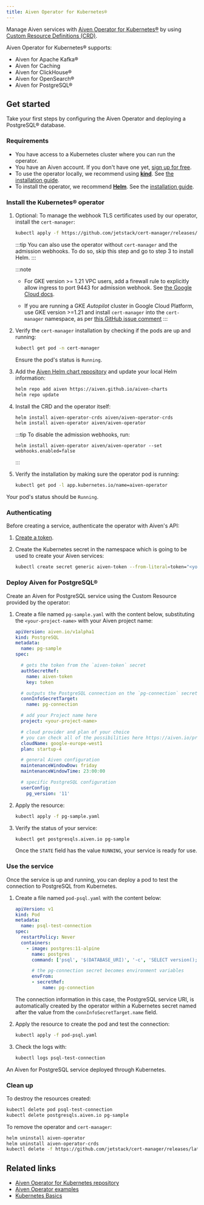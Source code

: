 ```yaml
---
title: Aiven Operator for Kubernetes®
---
```


Manage Aiven services with [Aiven Operator for Kubernetes®](https://aiven.github.io/aiven-operator/) by using [Custom Resource Definitions (CRD)](https://kubernetes.io/docs/tasks/extend-kubernetes/custom-resources/custom-resource-definitions/).

Aiven Operator for Kubernetes® supports:

- Aiven for Apache Kafka®
- Aiven for Caching
- Aiven for ClickHouse®
- Aiven for OpenSearch®
- Aiven for PostgreSQL®

## Get started

Take your first steps by configuring the Aiven Operator and deploying a PostgreSQL®
database.

### Requirements

- You have access to a Kubernetes cluster where you can run the operator.
- You have an Aiven account. If you don't have one yet, [sign up for free](https://console.aiven.io/signup).
- To use the operator locally, we recommend using [**kind**](https://kind.sigs.k8s.io/).
  See [the installation guide](https://kind.sigs.k8s.io/docs/user/quick-start/#installation).
- To install the operator, we recommend [**Helm**](https://helm.sh/).
  See the [installation guide](https://helm.sh/docs/intro/install/).

### Install the Kubernetes® operator

1. Optional: To manage the webhook TLS certificates used by our operator, install the `cert-manager`:

   ```bash
   kubectl apply -f https://github.com/jetstack/cert-manager/releases/latest/download/cert-manager.yaml
   ```

   :::tip
   You can also use the operator without `cert-manager` and the admission
   webhooks. To do so, skip this step and go to step 3 to install Helm.
   :::

   :::note
   - For GKE version >= 1.21 VPC users, add a firewall rule to explicitly allow
     ingress to port 9443 for admission webhook. See [the Google Cloud docs](https://cloud.google.com/kubernetes-engine/docs/how-to/private-clusters#add_firewall_rules).

   - If you are running a GKE _Autopilot_ cluster in Google Cloud Platform,
     use GKE version >=1.21 and install `cert-manager`
     into the `cert-manager` namespace, as per [this GitHub issue
     comment](https://github.com/cert-manager/cert-manager/issues/3717#issuecomment-975031637)
   :::

1. Verify the `cert-manager` installation by checking if the pods are up
   and running:

   ```bash
   kubectl get pod -n cert-manager
   ```

   Ensure the pod's status is `Running`.

1. Add the [Aiven Helm chart
   repository](https://github.com/aiven/aiven-charts/) and update your
   local Helm information:

   ```bash
   helm repo add aiven https://aiven.github.io/aiven-charts
   helm repo update
   ```

1. Install the CRD and the operator itself:

   ```bash
   helm install aiven-operator-crds aiven/aiven-operator-crds
   helm install aiven-operator aiven/aiven-operator
   ```

   :::tip
   To disable the admission webhooks, run:
   ```
   helm install aiven-operator aiven/aiven-operator --set webhooks.enabled=false
   ```
   :::

1. Verify the installation by making sure the operator pod is running:

   ```bash
   kubectl get pod -l app.kubernetes.io/name=aiven-operator
   ```

Your pod's status should be `Running`.

### Authenticating

Before creating a service, authenticate the operator with Aiven's API:

1. [Create a token](/docs/platform/howto/create_authentication_token).
1. Create the Kubernetes secret in the namespace which is going to be used to create your Aiven
   services:

   ```bash
   kubectl create secret generic aiven-token --from-literal=token="<your-token>"
   ```

### Deploy Aiven for PostgreSQL®

Create an Aiven for PostgreSQL service using the Custom Resource provided by the operator:

1. Create a file named `pg-sample.yaml` with the content below, substituting
   the `<your-project-name>` with your Aiven project name:

   ```yaml
   apiVersion: aiven.io/v1alpha1
   kind: PostgreSQL
   metadata:
     name: pg-sample
   spec:

     # gets the token from the `aiven-token` secret
     authSecretRef:
       name: aiven-token
       key: token

     # outputs the PostgreSQL connection on the `pg-connection` secret
     connInfoSecretTarget:
       name: pg-connection

     # add your Project name here
     project: <your-project-name>

     # cloud provider and plan of your choice
     # you can check all of the possibilities here https://aiven.io/pricing
     cloudName: google-europe-west1
     plan: startup-4

     # general Aiven configuration
     maintenanceWindowDow: friday
     maintenanceWindowTime: 23:00:00

     # specific PostgreSQL configuration
     userConfig:
       pg_version: '11'
   ```

1. Apply the resource:

   ```bash
   kubectl apply -f pg-sample.yaml
   ```

1. Verify the status of your service:

   ```bash
   kubectl get postgresqls.aiven.io pg-sample
   ```

   Once the `STATE` field has the value `RUNNING`, your service is ready for use.

### Use the service

Once the service is up and running, you can deploy a pod to test the
connection to PostgreSQL from Kubernetes.

1. Create a file named `pod-psql.yaml` with the content below:

   ```yaml
   apiVersion: v1
   kind: Pod
   metadata:
     name: psql-test-connection
   spec:
     restartPolicy: Never
     containers:
       - image: postgres:11-alpine
         name: postgres
         command: ['psql', '$(DATABASE_URI)', '-c', 'SELECT version();']

         # the pg-connection secret becomes environment variables
         envFrom:
         - secretRef:
             name: pg-connection
   ```

   The connection information in this case, the PostgreSQL service URI, is
   automatically created by the operator within a Kubernetes secret named
   after the value from the `connInfoSecretTarget.name` field.

1. Apply the resource to create the pod and test the connection:

   ```bash
   kubectl apply -f pod-psql.yaml
   ```

1. Check the logs with:

   ```bash
   kubectl logs psql-test-connection
   ```

An Aiven for PostgreSQL service deployed through Kubernetes.

### Clean up

To destroy the resources created:

```bash
kubectl delete pod psql-test-connection
kubectl delete postgresqls.aiven.io pg-sample
```

To remove the operator and `cert-manager`:

```bash
helm uninstall aiven-operator
helm uninstall aiven-operator-crds
kubectl delete -f https://github.com/jetstack/cert-manager/releases/latest/download/cert-manager.yaml
```

## Related links

- [Aiven Operator for Kubernetes repository](https://github.com/aiven/aiven-operator/)
- [Aiven Operator examples](https://aiven.github.io/aiven-operator/resources/project.html)
- [Kubernetes Basics](https://kubernetes.io/docs/tutorials/kubernetes-basics/)

